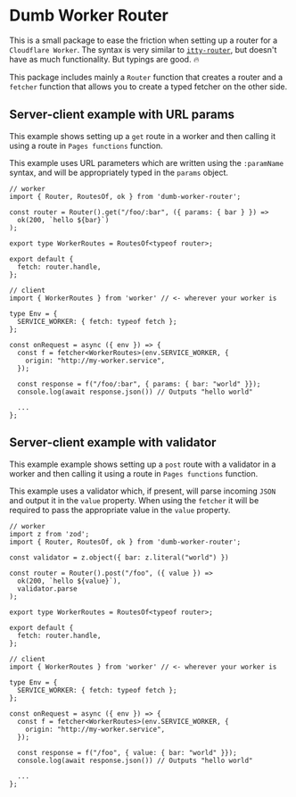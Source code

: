 # Dumb Worker Router
This is a small package to ease the friction when setting up a router for a `Cloudflare Worker`. The syntax is very similar to [`itty-router`](https://github.com/kwhitley/itty-router), but doesn't have as much functionality. But typings are good. 🔥

This package includes mainly a `Router` function that creates a router and a `fetcher` function that allows you to create a typed fetcher on the other side.

## Server-client example with URL params
This example shows setting up a `get` route in a worker and then calling it using a route in `Pages functions` function.

This example uses URL parameters which are written using the `:paramName` syntax, and will be appropriately typed in the `params` object.

```tsx
// worker
import { Router, RoutesOf, ok } from 'dumb-worker-router';

const router = Router().get("/foo/:bar", ({ params: { bar } }) =>
  ok(200, `hello ${bar}`)
);

export type WorkerRoutes = RoutesOf<typeof router>;

export default {
  fetch: router.handle,
};

// client
import { WorkerRoutes } from 'worker' // <- wherever your worker is

type Env = {
  SERVICE_WORKER: { fetch: typeof fetch };
};

const onRequest = async ({ env }) => {
  const f = fetcher<WorkerRoutes>(env.SERVICE_WORKER, {
    origin: "http://my-worker.service",
  });

  const response = f("/foo/:bar", { params: { bar: "world" }});
  console.log(await response.json()) // Outputs "hello world"
  
  ...
};
```

## Server-client example with validator
This example example shows setting up a `post` route with a validator in a worker and then calling it using a route in `Pages functions` function. 

This example uses a validator which, if present, will parse incoming `JSON` and output it in the `value` property. When using the `fetcher` it will be required to pass the appropriate value in the `value` property.

```tsx
// worker
import z from 'zod';
import { Router, RoutesOf, ok } from 'dumb-worker-router';

const validator = z.object({ bar: z.literal("world") })

const router = Router().post("/foo", ({ value }) =>
  ok(200, `hello ${value}`),
  validator.parse
);

export type WorkerRoutes = RoutesOf<typeof router>;

export default {
  fetch: router.handle,
};

// client
import { WorkerRoutes } from 'worker' // <- wherever your worker is

type Env = {
  SERVICE_WORKER: { fetch: typeof fetch };
};

const onRequest = async ({ env }) => {
  const f = fetcher<WorkerRoutes>(env.SERVICE_WORKER, {
    origin: "http://my-worker.service",
  });

  const response = f("/foo", { value: { bar: "world" }});
  console.log(await response.json()) // Outputs "hello world"
  
  ...
};
```
